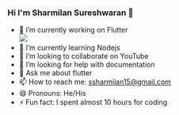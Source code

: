 ### Hi I'm Sharmilan Sureshwaran 👋

- 🔭 I’m currently working on Flutter                                         
                                                                              <img src ="https://github-readme-stats.vercel.app/api?username=SharmBB&&show_icons=true">
- 🌱 I’m currently learning Nodejs
- 👯 I’m looking to collaborate on YouTube
- 🤔 I’m looking for help with documentation
- 💬 Ask me about flutter 
- 📫 How to reach me: ssharmilan15@gmail.com
- 😄 Pronouns: He/His
- ⚡ Fun fact: I spent almost 10 hours for coding

